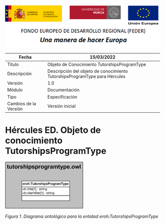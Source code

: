 ![](../../Docs/media/CabeceraDocumentosMD.png)

| Fecha         | 15/03/2022                                                   |
| ------------- | ------------------------------------------------------------ |
|Título|Objeto de Conocimiento TutorshipsProgramType| 
|Descripción|Descripción del objeto de conocimiento TutorshipsProgramType para Hércules|
|Versión|1.0|
|Módulo|Documentación|
|Tipo|Especificación|
|Cambios de la Versión|Versión inicial|

# Hércules ED. Objeto de conocimiento TutorshipsProgramType

![](../../Docs/media/ObjetosDeConocimiento/TutorshipsProgramType.png)

*Figura 1. Diagrama ontológico para la entidad eroh:TutorshipsProgramType*
